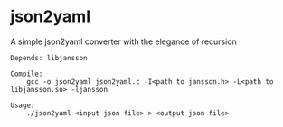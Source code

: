 # json2yaml
A simple json2yaml converter with the elegance of recursion

```
Depends: libjansson

Compile:
    gcc -o json2yaml json2yaml.c -I<path to jansson.h> -L<path to libjansson.so> -ljansson

Usage:
    ./json2yaml <input json file> > <output json file>
```
